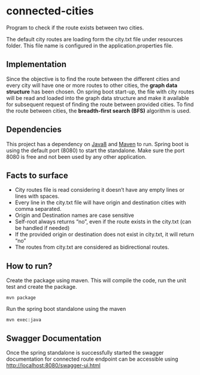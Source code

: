 # connected-cities #

Program to check if the route exists between two cities.

The default city routes are loading form the city.txt file under resources folder. This file name is configured in the application.properties file.

## Implementation ##

Since the objective is to find the route between the different cities and every city will have one or more routes to other cities, the **graph data structure** has been chosen. On spring boot start-up, the file with city routes will be read and loaded into the graph data structure and make it available for subsequent request of finding the route between provided cities. To find the route between cities, the **breadth-first search (BFS)** algorithm is used.

## Dependencies ##

This project has a dependency on [Java8](https://www.oracle.com/technetwork/java/javase/downloads/jdk8-downloads-2133151.html) and [Maven](https://maven.apache.org/install.html) to run. Spring boot is using the default port (8080) to start the standalone. Make sure the port 8080 is free and not been used by any other application.

## Facts to surface ##

- City routes file is read considering it doesn’t have any empty lines or lines with spaces.
- Every line in the city.txt file will have origin and destination cities with comma separated.
- Origin and Destination names are case sensitive
- Self-root always returns “no”, even if the route exists in the city.txt (can be handled if needed)
- If the provided origin or destination does not exist in city.txt, it will return “no”
- The routes from city.txt are considered as bidirectional routes. 

## How to run? ##

Create the package using maven. This will compile the code, run the unit test and create the package.

    mvn package

Run the spring boot standalone using the maven 

    mvn exec:java

## Swagger Documentation ##

Once the spring standalone is successfully started the swagger documentation for connected route endpoint can be accessible using [http://localhost:8080/swagger-ui.html](http://localhost:8080/swagger-ui.html)
